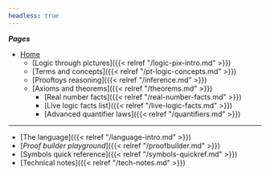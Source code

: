 ```yaml
---
headless: true
---
```


<!-- Links need trailing "/" to make styling of the link
        to the current page to have the intended effect -->

***Pages***

- [Home](/)
    - [Logic through pictures]({{< relref "/logic-pix-intro.md" >}})
	- [Terms and concepts]({{< relref "/pt-logic-concepts.md" >}})
    - [Prooftoys reasoning]({{< relref "/inference.md" >}})
    - [Axioms and theorems]({{< relref "/theorems.md" >}})
		- [Real number facts]({{< relref "/real-number-facts.md" >}})
		- [Live logic facts list]({{< relref "/live-logic-facts.md" >}})
		- [Advanced quantifier laws]({{< relref "/quantifiers.md" >}})

-------------

- [The language]({{< relref "/language-intro.md" >}})
- [*Proof builder playground*]({{< relref "/proofbuilder.md" >}})
- [Symbols quick reference]({{< relref "/symbols-quickref.md" >}})
- [Technical notes]({{< relref "/tech-notes.md" >}})
